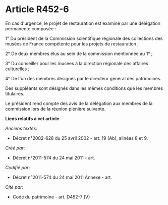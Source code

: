 # Article R452-6

En cas d'urgence, le projet de restauration est examiné par une délégation permanente composée :

1° Du président de la Commission scientifique régionale des collections des musées de France compétente pour les projets de
restauration ;

2° De deux membres élus au sein de la commission mentionnée au 1° ;

3° Du conseiller pour les musées à la direction régionale des affaires culturelles ;

4° De l'un des membres désignés par le directeur général des patrimoines.

Des suppléants sont désignés dans les mêmes conditions que les membres titulaires.

Le président rend compte des avis de la délégation aux membres de la commission lors de la réunion plénière suivante.

**Liens relatifs à cet article**

_Anciens textes_:

  - Décret n°2002-628 du 25 avril 2002 - art. 19 (Ab), alinéas 8 et 9.

_Créé par_:

  - Décret n°2011-574 du 24 mai 2011  - art.

_Codifié par_:

  - Décret n°2011-574 du 24 mai 2011 Annexe - art.

_Cité par_:

  - Code du patrimoine - art. D452-7 (V)
